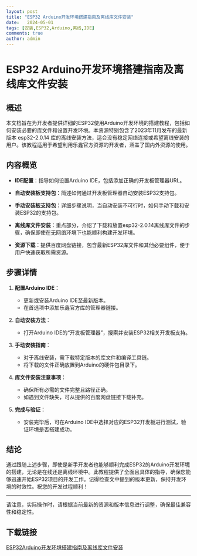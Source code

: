 ```yaml
---
layout: post
title: "ESP32 Arduino开发环境搭建指南及离线库文件安装"
date:   2024-05-01
tags: [安装,ESP32,Arduino,离线,IDE]
comments: true
author: admin
---
```

# ESP32 Arduino开发环境搭建指南及离线库文件安装

## 概述

本文档旨在为开发者提供详细的ESP32使用Arduino开发环境的搭建教程，包括如何安装必要的库文件和设置开发环境。本资源特别包含了2023年11月发布的最新版本 esp32-2.0.14 库的离线安装方法，适合没有稳定网络连接或希望离线安装的用户。该教程适用于希望利用乐鑫官方资源的开发者，涵盖了国内外资源的使用。

## 内容概览

- **IDE配置**：指导如何设置Arduino IDE，包括添加正确的开发板管理器URL。
  
- **自动安装板支持包**：简述如何通过开发板管理器自动安装ESP32支持包。

- **手动安装板支持包**：详细步骤说明，当自动安装不可行时，如何手动下载和安装ESP32的支持包。

- **离线库文件安装**：重点部分，介绍了下载和放置esp32-2.0.14离线库文件的步骤，确保即使在无网络环境下也能顺利构建开发环境。

- **资源下载**：提供百度网盘链接，包含最新ESP32库文件和其他必要组件，便于用户快速获取所需资源。

## 步骤详情

1. **配置Arduino IDE**：
   - 更新或安装Arduino IDE至最新版本。
   - 在首选项中添加乐鑫官方库的管理器链接。

2. **自动安装方法**：
   - 打开Arduino IDE的“开发板管理器”，搜索并安装ESP32相关开发板支持。

3. **手动安装指南**：
   - 对于离线安装，需下载特定版本的库文件和编译工具链。
   - 将下载的文件正确放置到Arduino的硬件包目录下。

4. **库文件安装注意事项**：
   - 确保所有必需的文件完整且路径正确。
   - 如遇到文件缺失，可从提供的百度网盘链接下载补充。

5. **完成与验证**：
   - 安装完毕后，可在Arduino IDE中选择对应的ESP32开发板进行测试，验证环境是否搭建成功。

## 结论

通过跟随上述步骤，即使是新手开发者也能够顺利完成ESP32的Arduino开发环境的搭建，无论是在线还是离线环境中。此教程提供了全面且具体的指导，确保您能够迅速开始ESP32项目的开发工作。记得检查文中提到的版本更新，保持开发环境的时效性。祝您的开发过程顺利！

---

请注意，实际操作时，请根据当前最新的资源和版本信息进行调整，确保最佳兼容性和稳定性。

## 下载链接

[ESP32Arduino开发环境搭建指南及离线库文件安装](https://pan.quark.cn/s/8ff6ae573627)